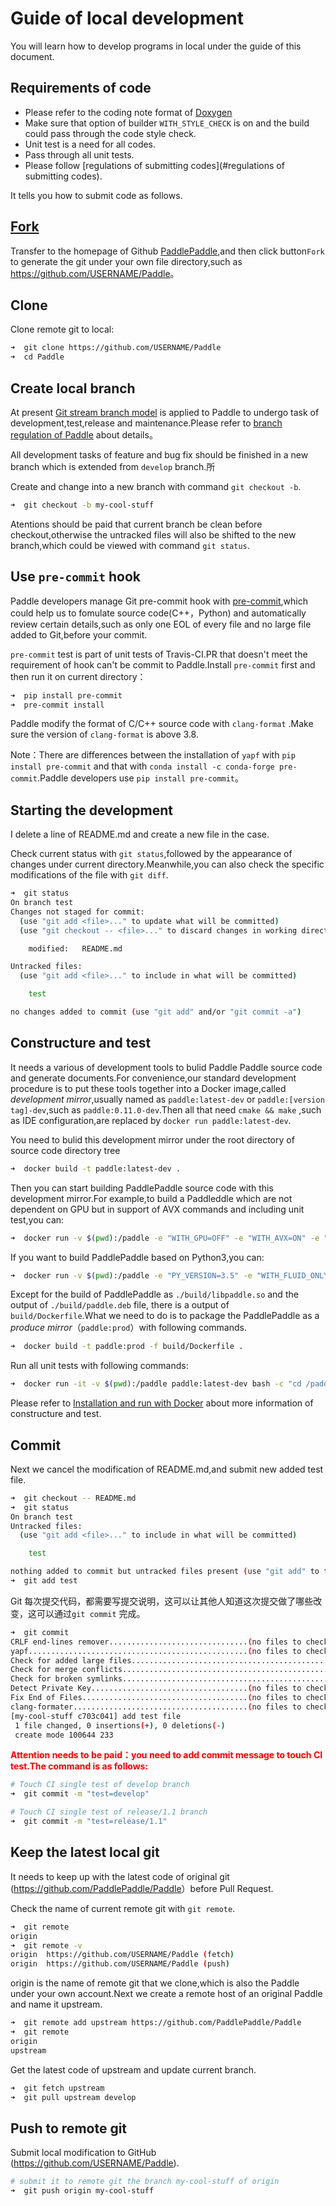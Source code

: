 # Guide of local development

You will learn how to develop programs in local under the guide of this document.

## Requirements of code
- Please refer to the coding note format of [Doxygen](http://www.stack.nl/~dimitri/doxygen/) 
- Make sure that option of builder `WITH_STYLE_CHECK` is on and the build could pass through the code style check.
- Unit test is a need for all codes.
- Pass through all unit tests.
- Please follow [regulations of submitting codes](#regulations of submitting codes).

It tells you how to submit code as follows.
## [Fork](https://help.github.com/articles/fork-a-repo/)

Transfer to the homepage of Github [PaddlePaddle](https://github.com/PaddlePaddle/Paddle),and then click button`Fork` to generate the git under your own file directory,such as <https://github.com/USERNAME/Paddle>。

## Clone

Clone remote git to local:

```bash
➜  git clone https://github.com/USERNAME/Paddle
➜  cd Paddle
```


## Create local branch

At present [Git stream branch model](http://nvie.com/posts/a-successful-git-branching-model/) is applied to Paddle to undergo task of development,test,release and maintenance.Please refer to [branch regulation of Paddle](https://github.com/PaddlePaddle/Paddle/blob/develop/doc/design/releasing_process.md#paddle-分支规范) about details。

All development tasks of feature and bug fix should be finished in a new branch which is extended from `develop` branch.所

Create and change into a new branch with command `git checkout -b`.

```bash
➜  git checkout -b my-cool-stuff
```

Atentions should be paid that current branch be clean before checkout,otherwise the untracked files will also be shifted to the new branch,which could be viewed with command `git status`.

## Use `pre-commit` hook

Paddle developers manage Git pre-commit hook with [pre-commit](http://pre-commit.com/),which could help us to fomulate source code(C++，Python) and automatically review certain details,such as only one EOL of every file and no large file added to Git,before your commit.

`pre-commit` test is part of unit tests of Travis-CI.PR that doesn't meet the requirement of hook can't be commit to Paddle.Install `pre-commit` first and then run it on current directory：

```bash
➜  pip install pre-commit
➜  pre-commit install
```

Paddle modify the format of C/C++ source code with `clang-format` .Make sure the version of `clang-format` is above 3.8.

Note：There are differences between the installation of `yapf` with `pip install pre-commit` and that with `conda install -c conda-forge pre-commit`.Paddle developers use `pip install pre-commit`。

## Starting the development

I delete a line of README.md and create a new file in the case.

Check current status with `git status`,followed by the appearance of changes under current directory.Meanwhile,you can also check the specific modifications of the file with `git diff`.

```bash
➜  git status
On branch test
Changes not staged for commit:
  (use "git add <file>..." to update what will be committed)
  (use "git checkout -- <file>..." to discard changes in working directory)

	modified:   README.md

Untracked files:
  (use "git add <file>..." to include in what will be committed)

	test

no changes added to commit (use "git add" and/or "git commit -a")
```

## Constructure and test

It needs a various of development tools to bulid Paddle Paddle source code and generate documents.For convenience,our standard development procedure is to put these tools together into a Docker image,called *development mirror*,usually named as `paddle:latest-dev` or `paddle:[version tag]-dev`,such as `paddle:0.11.0-dev`.Then all that need `cmake && make` ,such as IDE configuration,are replaced by `docker run paddle:latest-dev`.

You need to bulid this development mirror under the root directory of source code directory tree 

```bash
➜  docker build -t paddle:latest-dev .
```

Then you can start building PaddlePaddle source code with this development mirror.For example,to build a Paddleddle which are not dependent on GPU but in support of AVX commands and including unit test,you can:

```bash
➜  docker run -v $(pwd):/paddle -e "WITH_GPU=OFF" -e "WITH_AVX=ON" -e "WITH_TESTING=ON" paddle:latest-dev
```

If you want to build PaddlePaddle based on Python3,you can:

```bash
➜  docker run -v $(pwd):/paddle -e "PY_VERSION=3.5" -e "WITH_FLUID_ONLY=ON" -e "WITH_GPU=OFF" -e "WITH_AVX=ON" -e "WITH_TESTING=ON" paddle:latest-dev
```

Except for the build of PaddlePaddle as `./build/libpaddle.so` and the output of `./build/paddle.deb` file, there is a output of `build/Dockerfile`.What we need to do is to package the PaddlePaddle as a *produce mirror*（`paddle:prod`）with following commands.

```bash
➜  docker build -t paddle:prod -f build/Dockerfile .
```

Run all unit tests with following commands:

```bash
➜  docker run -it -v $(pwd):/paddle paddle:latest-dev bash -c "cd /paddle/build && ctest"
```

Please refer to [Installation and run with Docker](https://github.com/PaddlePaddle/Paddle/blob/develop/doc/v2/build_and_install/docker_install_cn.rst) about more information of constructure and test.

## Commit

Next we cancel the modification of README.md,and submit new added test file.

```bash
➜  git checkout -- README.md
➜  git status
On branch test
Untracked files:
  (use "git add <file>..." to include in what will be committed)

	test

nothing added to commit but untracked files present (use "git add" to track)
➜  git add test
```

Git 每次提交代码，都需要写提交说明，这可以让其他人知道这次提交做了哪些改变，这可以通过`git commit` 完成。

```bash
➜  git commit
CRLF end-lines remover...............................(no files to check)Skipped
yapf.................................................(no files to check)Skipped
Check for added large files..............................................Passed
Check for merge conflicts................................................Passed
Check for broken symlinks................................................Passed
Detect Private Key...................................(no files to check)Skipped
Fix End of Files.....................................(no files to check)Skipped
clang-formater.......................................(no files to check)Skipped
[my-cool-stuff c703c041] add test file
 1 file changed, 0 insertions(+), 0 deletions(-)
 create mode 100644 233
```

<b> <font color="red">Attention needs to be paid：you need to add commit message to touch CI test.The command is as follows:</font> </b>

```bash
# Touch CI single test of develop branch
➜  git commit -m "test=develop"

# Touch CI single test of release/1.1 branch
➜  git commit -m "test=release/1.1"
```

## Keep the latest local git

It needs to keep up with the latest code of original git (<https://github.com/PaddlePaddle/Paddle>）before Pull Request.

Check the name of current remote git with `git remote`.

```bash
➜  git remote
origin
➜  git remote -v
origin	https://github.com/USERNAME/Paddle (fetch)
origin	https://github.com/USERNAME/Paddle (push)
```

origin is the name of remote git that we clone,which is also the Paddle under your own account.Next we create a remote host of an original Paddle and name it upstream.

```bash
➜  git remote add upstream https://github.com/PaddlePaddle/Paddle
➜  git remote
origin
upstream
```

Get the latest code of upstream and update current branch.

```bash
➜  git fetch upstream
➜  git pull upstream develop
```

## Push to remote git

Submit local modification to GitHub (https://github.com/USERNAME/Paddle).

```bash
# submit it to remote git the branch my-cool-stuff of origin
➜  git push origin my-cool-stuff
```